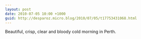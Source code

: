 ```yaml
---
layout: post
date: 2010-07-05 10:00 +1000
guid: http://desparoz.micro.blog/2010/07/05/t17753431068.html
---
```

Beautiful, crisp, clear and bloody cold morning in Perth.
